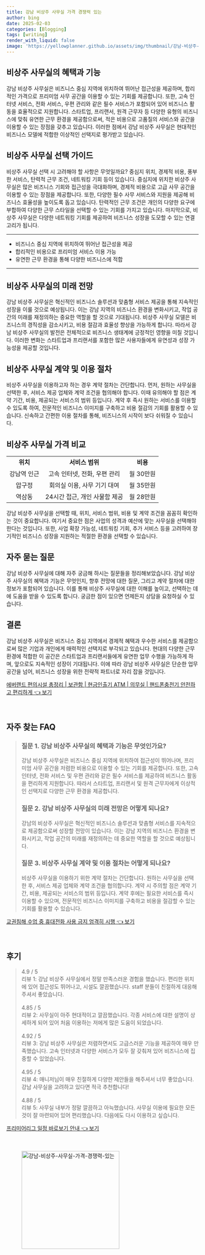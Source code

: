 ```yaml
---
title: 강남 비상주 사무실 가격 경쟁력 있는
author: bing
date: 2025-02-03
categories: [Blogging]
tags: [writing]
render_with_liquid: false
image: 'https://yellowplanner.github.io/assets/img/thumbnail/강남-비상주-사무실-가격-경쟁력-있는.webp'
---
```



<h2 id='비상주 사무실의 혜택과 기능'>비상주 사무실의 혜택과 기능</h2>

<p>강남 비상주 사무실은 비즈니스 중심 지역에 위치하여 뛰어난 접근성을 제공하며, 합리적인 가격으로 프리미엄 사무 공간을 이용할 수 있는 기회를 제공합니다. 또한, 고속 인터넷 서비스, 전화 서비스, 우편 관리와 같은 필수 서비스가 포함되어 있어 비즈니스 활동을 효율적으로 지원합니다. 스타트업, 프리랜서, 원격 근무자 등 다양한 유형의 비즈니스에 맞춰 유연한 근무 환경을 제공함으로써, 적은 비용으로 고품질의 서비스와 공간을 이용할 수 있는 장점을 갖추고 있습니다. 이러한 점에서 강남 비상주 사무실은 현대적인 비즈니스 모델에 적합한 이상적인 선택지로 평가받고 있습니다.</p>

<h2 id='비상주 사무실 선택 가이드'>비상주 사무실 선택 가이드</h2>

<p>비상주 사무실 선택 시 고려해야 할 사항은 무엇일까요? 중심지 위치, 경제적 비용, 풍부한 서비스, 탄력적 근무 조건, 네트워킹 기회 등이 있습니다. 중심지에 위치한 비상주 사무실은 많은 비즈니스 기회와 접근성을 극대화하며, 경제적 비용으로 고급 사무 공간을 이용할 수 있는 장점을 제공합니다. 또한, 다양한 필수 사무 서비스와 지원을 제공해 비즈니스 효율성을 높이도록 돕고 있습니다. 탄력적인 근무 조건은 개인의 다양한 요구에 부합하여 다양한 근무 스타일을 선택할 수 있는 기회를 가지고 있습니다. 마지막으로, 비상주 사무실은 다양한 네트워킹 기회를 제공하여 비즈니스 성장을 도모할 수 있는 연결고리가 됩니다.</p>

<hr />

<ul>
    <li>비즈니스 중심 지역에 위치하여 뛰어난 접근성을 제공</li>
    <li>합리적인 비용으로 프리미엄 서비스 이용 가능</li>
    <li>유연한 근무 환경을 통해 다양한 비즈니스에 적합</li>
</ul>

<hr />

<h2 id='비상주 사무실의 미래 전망'>비상주 사무실의 미래 전망</h2>

<p>강남 비상주 사무실은 혁신적인 비즈니스 솔루션과 맞춤형 서비스 제공을 통해 지속적인 성장을 이룰 것으로 예상됩니다. 이는 강남 지역의 비즈니스 환경을 변화시키고, 작업 공간의 미래를 재정의하는 중요한 역할을 할 것으로 기대됩니다. 비상주 사무실 모델은 비즈니스의 경직성을 감소시키고, 비용 절감과 효율성 향상을 가능하게 합니다. 따라서 강남 비상주 사무실의 발전은 전체적으로 비즈니스 생태계에 긍정적인 영향을 미칠 것입니다. 이러한 변화는 스타트업과 프리랜서를 포함한 많은 사용자들에게 유연성과 성장 가능성을 제공할 것입니다.</p>

<h2 id='비상주 사무실 계약 및 이용 절차'>비상주 사무실 계약 및 이용 절차</h2>

<p>비상주 사무실을 이용하고자 하는 경우 계약 절차는 간단합니다. 먼저, 원하는 사무실을 선택한 후, 서비스 제공 업체와 계약 조건을 협의해야 합니다. 이때 유의해야 할 점은 계약 기간, 비용, 제공되는 서비스의 범위 등입니다. 계약 후 즉시 원하는 서비스를 이용할 수 있도록 하여, 전문적인 비즈니스 이미지를 구축하고 비용 절감의 기회를 활용할 수 있습니다. 신속하고 간편한 이용 절차를 통해, 비즈니스의 시작이 보다 쉬워질 수 있습니다.</p>

<h2 id='비상주 사무실 가격 비교'>비상주 사무실 가격 비교</h2>

<table>
    <tr>
        <td style="text-align: center; height: 17px;"><b>위치</b></td>
        <td style="text-align: center; height: 17px;"><b>서비스 범위</b></td>
        <td style="text-align: center; height: 17px;"><b>비용</b></td>
    </tr>
    <tr>
        <td style="text-align: center; height: 17px;">강남역 인근</td>
        <td style="text-align: center; height: 17px;">고속 인터넷, 전화, 우편 관리</td>
        <td style="text-align: center; height: 17px;">월 30만원</td>
    </tr>
    <tr>
        <td style="text-align: center; height: 17px;">압구정</td>
        <td style="text-align: center; height: 17px;">회의실 이용, 사무 기기 대여</td>
        <td style="text-align: center; height: 17px;">월 35만원</td>
    </tr>
    <tr>
        <td style="text-align: center; height: 17px;">역삼동</td>
        <td style="text-align: center; height: 17px;">24시간 접근, 개인 사물함 제공</td>
        <td style="text-align: center; height: 17px;">월 28만원</td>
    </tr>
</table>

<p>강남 비상주 사무실을 선택할 때, 위치, 서비스 범위, 비용 및 계약 조건을 꼼꼼히 확인하는 것이 중요합니다. 여기서 중요한 점은 사업의 성격과 예산에 맞는 사무실을 선택해야 한다는 것입니다. 또한, 사업 확장 가능성, 네트워킹 기회, 추가 서비스 등을 고려하여 장기적인 비즈니스 성장을 지원하는 적절한 환경을 선택할 수 있습니다.</p>

<h2 id='자주 묻는 질문'>자주 묻는 질문</h2>

<p>강남 비상주 사무실에 대해 자주 궁금해 하시는 질문들을 정리해보았습니다. 강남 비상주 사무실의 혜택과 기능은 무엇인지, 향후 전망에 대한 질문, 그리고 계약 절차에 대한 정보가 포함되어 있습니다. 이를 통해 비상주 사무실에 대한 이해를 높이고, 선택하는 데에 도움을 받을 수 있도록 합니다. 궁금한 점이 있으면 언제든지 상담을 요청하실 수 있습니다.</p>

<h2 id='결론'>결론</h2>

<p>강남 비상주 사무실은 비즈니스 중심 지역에서 경제적 혜택과 우수한 서비스를 제공함으로써 많은 기업과 개인에게 매력적인 선택지로 부각되고 있습니다. 현대의 다양한 근무 환경에 적합한 이 공간은 스타트업과 프리랜서들에게 유연한 업무 수행을 가능하게 하며, 앞으로도 지속적인 성장이 기대됩니다. 이에 따라 강남 비상주 사무실은 단순한 업무 공간을 넘어, 비즈니스 성장을 위한 전략적 파트너로 자리 잡을 것입니다.</p>


<p><a class="click-button" title="에버랜드 편의시설 총정리 | 보관함 | 현금인출기 ATM | 의무실 | 핸드폰충전기 안전하고 편리하게" href="https://yellowplanner.github.io/posts/%EC%97%90%EB%B2%84%EB%9E%9C%EB%93%9C-%ED%8E%B8%EC%9D%98%EC%8B%9C%EC%84%A4-%EC%B4%9D%EC%A0%95%EB%A6%AC-%EB%B3%B4%EA%B4%80%ED%95%A8-%ED%98%84%EA%B8%88%EC%9D%B8%EC%B6%9C%EA%B8%B0-ATM-%EC%9D%98%EB%AC%B4%EC%8B%A4-%ED%95%B8%EB%93%9C%ED%8F%B0%EC%B6%A9%EC%A0%84%EA%B8%B0-%EC%95%88%EC%A0%84%ED%95%98%EA%B3%A0-%ED%8E%B8%EB%A6%AC%ED%95%98%EA%B2%8C/" rel="dofollow">에버랜드 편의시설 총정리 | 보관함 | 현금인출기 ATM | 의무실 | 핸드폰충전기 안전하고 편리하게 👈 보기</a></p><br>
<h2 id='자주_찾는_FAQ'>자주 찾는 FAQ</h2>
<div itemscope="" itemtype="https://schema.org/FAQPage"> 
<blockquote> 
<div itemscope="" itemprop="mainEntity" itemtype="https://schema.org/Question"> 
<h3 itemprop="name">질문 1. 강남 비상주 사무실의 혜택과 기능은 무엇인가요?</h3> 
<div itemscope="" itemprop="acceptedAnswer" itemtype="https://schema.org/Answer"> 
<span itemprop="text"> 
<p>강남 비상주 사무실은 비즈니스 중심 지역에 위치하여 접근성이 뛰어나며, 프리미엄 사무 공간을 저렴한 비용으로 이용할 수 있는 기회를 제공합니다. 또한, 고속 인터넷, 전화 서비스 및 우편 관리와 같은 필수 서비스를 제공하여 비즈니스 활동을 편리하게 지원합니다. 따라서 스타트업, 프리랜서 및 원격 근무자에게 이상적인 선택지로 다양한 근무 환경을 제공합니다.</p> 
</span> 
</div> 
</div> 

<div itemscope="" itemprop="mainEntity" itemtype="https://schema.org/Question"> 
<h3 itemprop="name">질문 2. 강남 비상주 사무실의 미래 전망은 어떻게 되나요?</h3> 
<div itemscope="" itemprop="acceptedAnswer" itemtype="https://schema.org/Answer"> 
<span itemprop="text"> 
<p>강남의 비상주 사무실은 혁신적인 비즈니스 솔루션과 맞춤형 서비스를 지속적으로 제공함으로써 성장할 전망이 있습니다. 이는 강남 지역의 비즈니스 환경을 변화시키고, 작업 공간의 미래를 재정의하는 데 중요한 역할을 할 것으로 예상됩니다.</p> 
</span> 
</div> 
</div> 

<div itemscope="" itemprop="mainEntity" itemtype="https://schema.org/Question"> 
<h3 itemprop="name">질문 3. 비상주 사무실 계약 및 이용 절차는 어떻게 되나요?</h3> 
<div itemscope="" itemprop="acceptedAnswer" itemtype="https://schema.org/Answer"> 
<span itemprop="text"> 
<p>비상주 사무실을 이용하기 위한 계약 절차는 간단합니다. 원하는 사무실을 선택한 후, 서비스 제공 업체와 계약 조건을 협의합니다. 계약 시 주의할 점은 계약 기간, 비용, 제공되는 서비스의 범위 등입니다. 계약 후에는 필요한 서비스를 즉시 이용할 수 있으며, 전문적인 비즈니스 이미지를 구축하고 비용을 절감할 수 있는 기회를 활용할 수 있습니다.</p> 
</span> 
</div> 
</div> 

</blockquote> 
</div>
<p><a class="click-button" title="교권침해 수업 중 휴대전화 사용 금지 엄격히 시행" href="https://yellowplanner.github.io/posts/%EA%B5%90%EA%B6%8C%EC%B9%A8%ED%95%B4-%EC%88%98%EC%97%85-%EC%A4%91-%ED%9C%B4%EB%8C%80%EC%A0%84%ED%99%94-%EC%82%AC%EC%9A%A9-%EA%B8%88%EC%A7%80-%EC%97%84%EA%B2%A9%ED%9E%88-%EC%8B%9C%ED%96%89/" rel="dofollow">교권침해 수업 중 휴대전화 사용 금지 엄격히 시행 👈 보기</a></p><br>
<h2 id='후기'>후기</h2>
<div itemscope itemtype="https://schema.org/Product">
  <blockquote>
  <div itemprop="review" itemscope itemtype="https://schema.org/Review">
      <div itemprop="reviewRating" itemscope itemtype="https://schema.org/Rating"> <span itemprop="ratingValue">4.9</span> / <span itemprop="bestRating">5</span> </div>
      <span itemprop="reviewBody">리뷰 1: 강남 비상주 사무실에서 정말 만족스러운 경험을 했습니다. 편리한 위치에 있어 접근성도 뛰어나고, 시설도 깔끔했습니다. staff 분들이 친절하게 대응해 주셔서 좋았습니다.</span>
  </div>
  <br>
  <div itemprop="review" itemscope itemtype="https://schema.org/Review">
      <div itemprop="reviewRating" itemscope itemtype="https://schema.org/Rating"> <span itemprop="ratingValue">4.85</span> / <span itemprop="bestRating">5</span> </div>
      <span itemprop="reviewBody">리뷰 2: 사무실이 아주 현대적이고 깔끔했습니다. 각종 서비스에 대한 설명이 상세하게 되어 있어 처음 이용하는 저에게 많은 도움이 되었습니다.</span>
  </div>
  <br>
  <div itemprop="review" itemscope itemtype="https://schema.org/Review">
      <div itemprop="reviewRating" itemscope itemtype="https://schema.org/Rating"> <span itemprop="ratingValue">4.92</span> / <span itemprop="bestRating">5</span> </div>
      <span itemprop="reviewBody">리뷰 3: 강남 비상주 사무실은 저렴하면서도 고급스러운 기능을 제공하여 매우 만족했습니다. 고속 인터넷과 다양한 서비스가 모두 잘 갖춰져 있어 비즈니스에 집중할 수 있었습니다.</span>
  </div>
  <br>
  <div itemprop="review" itemscope itemtype="https://schema.org/Review">
      <div itemprop="reviewRating" itemscope itemtype="https://schema.org/Rating"> <span itemprop="ratingValue">4.95</span> / <span itemprop="bestRating">5</span> </div>
      <span itemprop="reviewBody">리뷰 4: 매니저님이 매우 친절하게 다양한 제안들을 해주셔서 너무 좋았습니다. 강남 사무실을 고려하고 있다면 적극 추천합니다!</span>
  </div>
  <br>
  <div itemprop="review" itemscope itemtype="https://schema.org/Review">
      <div itemprop="reviewRating" itemscope itemtype="https://schema.org/Rating"> <span itemprop="ratingValue">4.88</span> / <span itemprop="bestRating">5</span> </div>
      <span itemprop="reviewBody">리뷰 5: 사무실 내부가 정말 깔끔하고 아늑했습니다. 사무실 이용에 필요한 모든 것이 잘 마련되어 있어 편리했습니다. 다음에도 다시 이용하고 싶습니다.</span>
  </div>
  </blockquote>
</div>
<p><a class="click-button" title="프리미어리그 일정 바로보기 안내" href="https://yellowplanner.github.io/posts/%ED%94%84%EB%A6%AC%EB%AF%B8%EC%96%B4%EB%A6%AC%EA%B7%B8-%EC%9D%BC%EC%A0%95-%EB%B0%94%EB%A1%9C%EB%B3%B4%EA%B8%B0-%EC%95%88%EB%82%B4/" rel="dofollow">프리미어리그 일정 바로보기 안내 👈 보기</a></p><br>
<figure class="image"><img src="https://yellowplanner.github.io/assets/img/thumbnail/강남-비상주-사무실-가격-경쟁력-있는.webp" alt="강남-비상주-사무실-가격-경쟁력-있는" width="256" height="256"></figure>